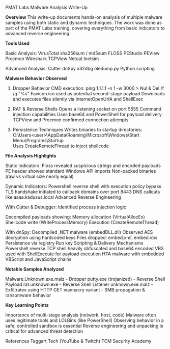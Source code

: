PMAT Labs Malware Analysis Write-Up

**Overview**
This write-up documents hands-on analysis of multiple malware samples using both static and dynamic techniques. The work was done as part of the PMAT Labs training, covering everything from basic indicators to advanced reverse engineering.

**Tools Used**

Basic Analysis:
VirusTotal
sha256sum / md5sum
FLOSS
PEStudio
PEView
Procmon
Wireshark
TCPView
Netcat
Inetsim

Advanced Analysis:
Cutter
dnSpy
x32dbg
oledump.py
Python scripting

**Malware Behavior Observed**

1. Dropper Behavior
CMD execution: ping 1.1.1.1 -n 1 -w 3000 > Nul & Del /f /q "%s"
Favicon.ico used as potential second-stage payload
Downloads and executes files silently via InternetOpenUrlA and ShellExec

2. RAT & Reverse Shells
Opens a listening socket on port 5555
Command injection capabilities
Uses base64 and PowerShell for payload delivery
TCPView and Procmon confirmed connection attempts

3. Persistence Techniques
Writes binaries to startup directories:
C:\Users\<user>\AppData\Roaming\Microsoft\Windows\Start Menu\Programs\Startup\
Uses CreateRemoteThread to inject shellcode
 
**File Analysis Highlights**

Static Indicators:
Floss revealed suspicious strings and encoded payloads
PE header showed standard Windows API imports
Non-packed binaries (raw vs virtual size nearly equal)

Dynamic Indicators:
Powershell reverse shell with execution policy bypass
TLS handshake initiated to callback domains over port 8443
DNS callouts like aaaa.kadusus.local
Advanced Reverse Engineering

With Cutter & Debugger:
Identified process injection logic

Decompiled payloads showing:
Memory allocation (VirtualAllocEx)
Shellcode write (WriteProcessMemory)
Execution (CreateRemoteThread)

With dnSpy:
Decompiled .NET malware (embedDLL.dll)
Observed AES decryption using hardcoded keys
Files dropped: embed.xml, embed.vbs
Persistence via registry Run key
Scripting & Delivery Mechanisms
Powershell reverse TCP shell heavily obfuscated and base64 encoded
VBS used with ShellExecute for payload execution
HTA malware with embedded VBScript and JavaScript chains

**Notable Samples Analyzed**

Malware.Unknown.exe.malz - Dropper
putty.exe (trojanized) - Reverse Shell Payload
rat.unknown.exe - Reverse Shell Listener
unknown.exe.malz - Exfiltrates using HTTP GET
wannacry variant - SMB propagation & ransomware behavior

**Key Learning Points**

Importance of multi-stage analysis (network, host, code)
Malware often uses legitimate tools and LOLBins (like PowerShell)
Observing behavior in a safe, controlled sandbox is essential
Reverse engineering and unpacking is critical for advanced threat detection

References
Taggart Tech (YouTube & Twitch)
TCM Security Academy


